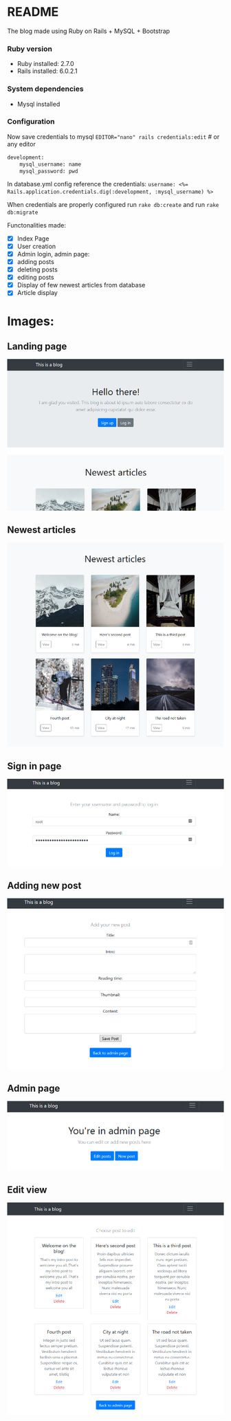 # README

The blog made using Ruby on Rails + MySQL + Bootstrap

### Ruby version
* Ruby installed: 2.7.0
* Rails installed: 6.0.2.1

### System dependencies
* Mysql installed
### Configuration

Now save credentials to mysql
`EDITOR="nano" rails credentials:edit` # or any editor
```
development:
    mysql_username: name
    mysql_password: pwd
```

In database.yml config reference the credentials:
`username: <%= Rails.application.credentials.dig(:development, :mysql_username) %>`

When credentials are properly configured run `rake db:create`
and run `rake db:migrate`

Functonalities made:
- [x] Index Page
- [x] User creation
- [x] Admin login, admin page:
- [x] adding posts
- [x] deleting posts
- [x] editing posts
- [x] Display of few newest articles from database
- [x] Article display

# Images:
## Landing page
![1](readme_img/landing.png)
## Newest articles
![2](readme_img/newest.png)
## Sign in page
![3](readme_img/login.png)
## Adding new post
![4](readme_img/new.png)
## Admin page
![5](readme_img/adminpage.png)
## Edit view
![6](readme_img/editview.png)